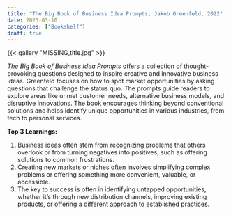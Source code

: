 ```yaml
---
title: "The Big Book of Business Idea Prompts, Jakob Greenfeld, 2022"
date: 2023-03-10
categories: ["Bookshelf"]
draft: true
---
```


{{< gallery "MISSING,title.jpg" >}}

_The Big Book of Business Idea Prompts_ offers a collection of thought-provoking questions designed to inspire creative and innovative business ideas. Greenfeld focuses on how to spot market opportunities by asking questions that challenge the status quo. The prompts guide readers to explore areas like unmet customer needs, alternative business models, and disruptive innovations. The book encourages thinking beyond conventional solutions and helps identify unique opportunities in various industries, from tech to personal services.

**Top 3 Learnings:**

1. Business ideas often stem from recognizing problems that others overlook or from turning negatives into positives, such as offering solutions to common frustrations.
2. Creating new markets or niches often involves simplifying complex problems or offering something more convenient, valuable, or accessible.
3. The key to success is often in identifying untapped opportunities, whether it’s through new distribution channels, improving existing products, or offering a different approach to established practices.
